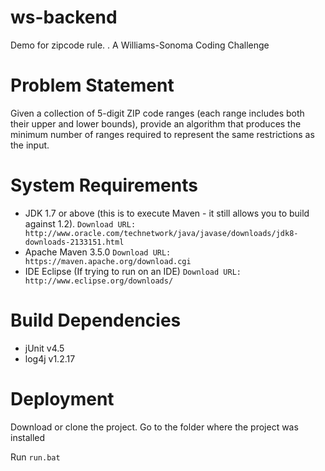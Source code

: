 # ws-backend

Demo for zipcode rule. . A Williams-Sonoma Coding Challenge

# Problem Statement

Given a collection of 5-digit ZIP code ranges (each range includes both their upper and lower bounds), provide an algorithm that produces the minimum number of ranges required to represent the same restrictions as the input.

# System Requirements 

* JDK
	1.7 or above (this is to execute Maven - it still allows you to build against 1.2). `Download URL: http://www.oracle.com/technetwork/java/javase/downloads/jdk8-downloads-2133151.html`
* Apache Maven
	3.5.0 `Download URL: https://maven.apache.org/download.cgi`
* IDE
	Eclipse (If trying to run on an IDE) `Download URL: http://www.eclipse.org/downloads/`

# Build Dependencies

* jUnit
 	v4.5
* log4j
 	v1.2.17

# Deployment

Download or clone the project. Go to the folder where the project was installed

Run `run.bat`
